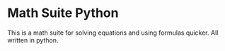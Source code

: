 # Math Suite Python

This is a math suite for solving equations and using formulas quicker. All written in python.